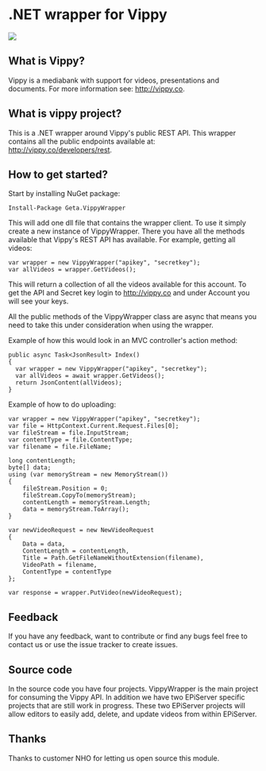 # .NET wrapper for Vippy

![](http://tc.geta.no/app/rest/builds/buildType:(id:TeamFrederik_Vippy_VippyDebug)/statusIcon)

What is Vippy?
------------------------------
Vippy is a mediabank with support for videos, presentations and documents. For more information see: http://vippy.co.

What is vippy project?
------------------------------
This is a .NET wrapper around Vippy's public REST API. This wrapper contains all the public endpoints available at: http://vippy.co/developers/rest.

How to get started?
------------------------------
Start by installing NuGet package:

    Install-Package Geta.VippyWrapper
    
This will add one dll file that contains the wrapper client. To use it simply create a new instance of VippyWrapper. There you have all the methods available that Vippy's REST API has available. For example, getting all videos:

    var wrapper = new VippyWrapper("apikey", "secretkey");
    var allVideos = wrapper.GetVideos();

This will return a collection of all the videos available for this account. To get the API and Secret key login to http://vippy.co and under Account you will see your keys.

All the public methods of the VippyWrapper class are async that means you need to take this under consideration when using the wrapper.

Example of how this would look in an MVC controller's action method:

    public async Task<JsonResult> Index()
    {
      var wrapper = new VippyWrapper("apikey", "secretkey");
      var allVideos = await wrapper.GetVideos();
      return JsonContent(allVideos);
    }

Example of how to do uploading:

    var wrapper = new VippyWrapper("apikey", "secretkey");
    var file = HttpContext.Current.Request.Files[0];
    var fileStream = file.InputStream;
    var contentType = file.ContentType;
    var filename = file.FileName;

    long contentLength;
    byte[] data;
    using (var memoryStream = new MemoryStream())
    {
        fileStream.Position = 0;
        fileStream.CopyTo(memoryStream);
        contentLength = memoryStream.Length;
        data = memoryStream.ToArray();
    }

    var newVideoRequest = new NewVideoRequest
    {
        Data = data,
        ContentLength = contentLength,
        Title = Path.GetFileNameWithoutExtension(filename),
        VideoPath = filename,
        ContentType = contentType
    };

    var response = wrapper.PutVideo(newVideoRequest);

Feedback
------------------------------
If you have any feedback, want to contribute or find any bugs feel free to contact us or use the issue tracker to create issues.

Source code
------------------------------
In the source code you have four projects. VippyWrapper is the main project for consuming the Vippy API. In addition we have two EPiServer specific projects that are still work in progress. These two EPiServer projects will allow editors to easily add, delete, and update videos from within EPiServer.

Thanks
------------------------------
Thanks to customer NHO for letting us open source this module.
